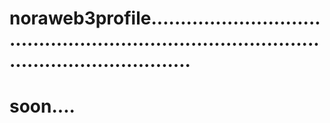 # noraweb3profile.................................................................................................................
# soon....
